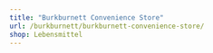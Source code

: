 ```yaml
---
title: "Burkburnett Convenience Store"
url: /burkburnett/burkburnett-convenience-store/
shop: Lebensmittel
---
```

